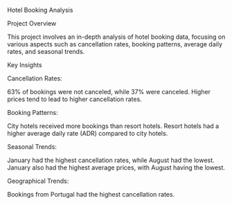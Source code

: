 Hotel Booking Analysis

Project Overview

This project involves an in-depth analysis of hotel booking data, focusing on various aspects such as cancellation rates, booking patterns, average daily rates, and seasonal trends. 

Key Insights

Cancellation Rates:

63% of bookings were not canceled, while 37% were canceled.
Higher prices tend to lead to higher cancellation rates.

Booking Patterns:

City hotels received more bookings than resort hotels.
Resort hotels had a higher average daily rate (ADR) compared to city hotels.

Seasonal Trends:

January had the highest cancellation rates, while August had the lowest.
January also had the highest average prices, with August having the lowest.

Geographical Trends:

Bookings from Portugal had the highest cancellation rates.
